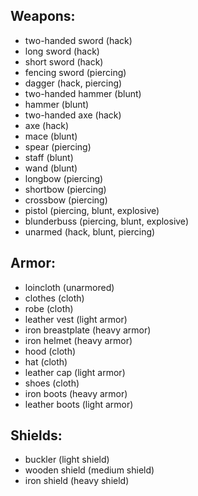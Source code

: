 ## Weapons:

- two-handed sword (hack)
- long sword (hack)
- short sword (hack)
- fencing sword (piercing)
- dagger (hack, piercing)
- two-handed hammer (blunt)
- hammer (blunt)
- two-handed axe (hack)
- axe (hack)
- mace (blunt)
- spear (piercing)
- staff (blunt)
- wand (blunt)
- longbow (piercing)
- shortbow (piercing)
- crossbow (piercing)
- pistol (piercing, blunt, explosive)
- blunderbuss (piercing, blunt, explosive)
- unarmed (hack, blunt, piercing)

## Armor:

- loincloth (unarmored)
- clothes (cloth)
- robe (cloth)
- leather vest (light armor)
- iron breastplate (heavy armor)
- iron helmet (heavy armor)
- hood (cloth)
- hat (cloth)
- leather cap (light armor)
- shoes (cloth)
- iron boots (heavy armor)
- leather boots (light armor)

## Shields:

- buckler (light shield)
- wooden shield (medium shield)
- iron shield (heavy shield)
